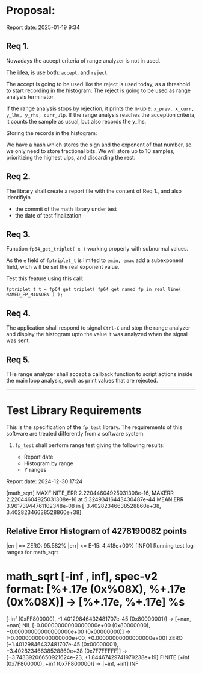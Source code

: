 # Proposal:

Report date: 2025-01-19 9:34

## Req 1.

Nowadays the accept criteria of range analyzer is not in used.

The idea, is use both: `accept`, and `reject`.

The accept is going to be used like the reject is used today, as a threshold to start recording in the histogram.
The reject is going to be used as range analysis terminator.

If the range analysis stops by rejection, it prints the n-uple: `x_prev, x_curr, y_lhs, y_rhs, curr_ulp`.
If the range analysis reaches the acception criteria, it counts the sample as usual, but also records the y_lhs.

Storing the records in the histogram:

We have a hash which stores the sign and the exponent of that number, so we only need to store fractional bits.
We will store up to 10 samples, prioritizing the highest ulps, and discarding the rest.

## Req 2.

The library shall create a report file with the content of Req 1., and also identifiyin

- the commit of the math library under test
- the date of test finalization

## Req 3.

Function `fp64_get_triplet( x )` working properly with subnormal values.

As the `e` field of `fptriplet_t` is limited to `emin, emax` add a subexponent field, wich will be set the real exponent value.

Test this feature using this call:

`fptriplet_t t = fp64_get_triplet( fp64_get_named_fp_in_real_line( NAMED_FP_MINSUBN ) );`

## Req 4.

The application shall respond to signal `Ctrl-C` and stop the range analyzer and display the histogram upto the value it was analyzed when the signal was sent.

## Req 5.

THe range analyzer shall accept a callback function to script actions inside the main loop analysis, such as print values that are rejected.

---

# Test Library Requirements

This is the specification of the `fp_test` library.
The requirements of this software are treated differently from a software system.

1. `fp_test` shall perform range test giving the following results:

    - Report date
    - Histogram by range
    - Y ranges

Report date: 2024-12-30 17:24

[math_sqrt] MAXFINITE_ERR 2.22044604925031308e-16, MAXERR 2.22044604925031308e-16 at 5.32493416443430487e-44
MEAN ERR 3.96173944761102348e-08 in [-3.40282346638528860e+38, 3.40282346638528860e+38]

Relative Error Histogram of 4278190082 points
-------------------------------------------
|err| == ZERO: 95.582%
|err| <= E-15: 4.418e+00%
[INFO] Running test log ranges for math_sqrt

 math_sqrt [-inf , inf], spec-v2 format: [%+.17e (0x%08X), %+.17e (0x%08X)] -> [%+.17e, %+.17e] %s
=============================================================================================================================
[-inf (0xFF800000), -1.40129846432481707e-45 (0x80000001)] -> [+nan, +nan] NIL
[-0.00000000000000000e+00 (0x80000000), +0.00000000000000000e+00 (0x00000000)] -> [-0.00000000000000000e+00, +0.00000000000000000e+00] ZERO
[+1.40129846432481707e-45 (0x00000001), +3.40282346638528860e+38 (0x7F7FFFFF)] -> [+3.74339206650921624e-23, +1.84467429741979238e+19] FINITE
[+inf (0x7F800000), +inf (0x7F800000)] -> [+inf, +inf] INF
